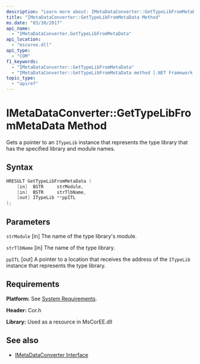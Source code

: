 ```yaml
---
description: "Learn more about: IMetaDataConverter::GetTypeLibFromMetaData Method"
title: "IMetaDataConverter::GetTypeLibFromMetaData Method"
ms.date: "03/30/2017"
api_name:
  - "IMetaDataConverter.GetTypeLibFromMetaData"
api_location:
  - "mscoree.dll"
api_type:
  - "COM"
f1_keywords:
  - "IMetaDataConverter::GetTypeLibFromMetaData"
  - "IMetaDataConverter::GetTypeLibFromMetaData method [.NET Framework metadata]"
topic_type:
  - "apiref"
---
```

# IMetaDataConverter::GetTypeLibFromMetaData Method

Gets a pointer to an `ITypeLib` instance that represents the type library that has the specified library and module names.

## Syntax

```cpp
HRESULT GetTypeLibFromMetaData (
    [in]  BSTR     strModule,
    [in]  BSTR     strTlbName,
    [out] ITypeLib **ppITL
);
```

## Parameters

 `strModule`
 [in] The name of the type library's module.

 `strTlbName`
 [in] The name of the type library.

 `ppITL`
 [out] A pointer to a location that receives the address of the `ITypeLib` instance that represents the type library.

## Requirements

 **Platform:** See [System Requirements](../../../framework/get-started/system-requirements.md).

 **Header:** Cor.h

 **Library:** Used as a resource in MsCorEE.dll

## See also

- [IMetaDataConverter Interface](imetadataconverter-interface.md)

